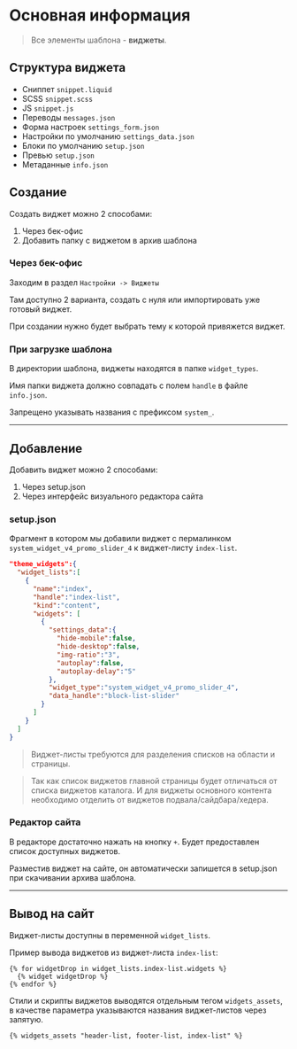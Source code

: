 # Основная информация

> Все элементы шаблона - **виджеты**.

## Структура виджета

- Сниппет  `snippet.liquid`
- SCSS  `snippet.scss`
- JS  `snippet.js`
- Переводы  `messages.json`
- Форма настроек  `settings_form.json`
- Настройки по умолчанию  `settings_data.json`
- Блоки по умолчанию  `setup.json`
- Превью  `setup.json`
- Метаданные  `info.json`

## Создание

Создать виджет можно 2 способами:

1. Через бек-офис
2. Добавить папку с виджетом в архив шаблона

### Через бек-офис

Заходим в раздел `Настройки -> Виджеты`

Там доступно 2 варианта, создать с нуля или импортировать уже готовый виджет.

При создании нужно будет выбрать тему к которой привяжется виджет.

### При загрузке шаблона

В директории шаблона, виджеты находятся в папке `widget_types`.

Имя папки виджета должно совпадать с полем `handle` в файле `info.json`.

Запрещено указывать названия с префиксом `system_`.

---

## Добавление

Добавить виджет можно 2 способами:

1. Через setup.json
2. Через интерфейс визуального редактора сайта

### setup.json

Фрагмент в котором мы добавили виджет с пермалинком `system_widget_v4_promo_slider_4` к виджет-листу `index-list`.

```json
"theme_widgets":{
  "widget_lists":[
    {
      "name":"index",
      "handle":"index-list",
      "kind":"content",
      "widgets": [
        {
          "settings_data":{
            "hide-mobile":false,
            "hide-desktop":false,
            "img-ratio":"3",
            "autoplay":false,
            "autoplay-delay":"5"
          },
          "widget_type":"system_widget_v4_promo_slider_4",
          "data_handle":"block-list-slider"
        }
      ]
    }
  ]
}
```

> Виджет-листы требуются для разделения списков на области и страницы.

> Так как список виджетов главной страницы будет отличаться от списка виджетов каталога. И для виджеты основного контента необходимо отделить от виджетов подвала/сайдбара/хедера.

### Редактор сайта

В редакторе достаточно нажать на кнопку `+`. Будет предоставлен список доступных виджетов.

Разместив виджет на сайте, он автоматически запишется в setup.json при скачивании архива шаблона.

---

## Вывод на сайт

Виджет-листы доступны в переменной `widget_lists`.

Пример вывода виджетов из виджет-листа `index-list`:

```liquid
{% for widgetDrop in widget_lists.index-list.widgets %}
  {% widget widgetDrop %}
{% endfor %}
```

Стили и скрипты виджетов выводятся отдельным тегом `widgets_assets`, в качестве параметра указываются названия виджет-листов через запятую.

```liquid
{% widgets_assets "header-list, footer-list, index-list" %}
```
